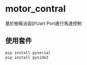 # motor_contral
基於樹莓派設計Uart Port進行馬達控制

## 使用套件

```bash
pip install pyserial
pip install pyside2
```